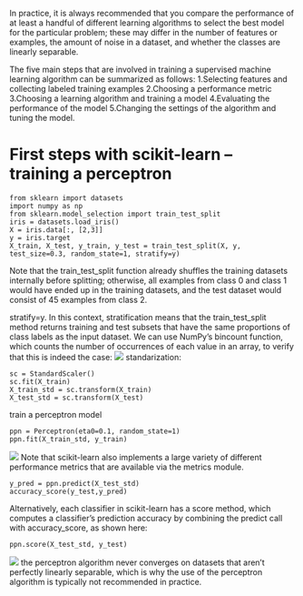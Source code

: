 In practice, it is always recommended that you compare the performance of at least a handful of different learning algorithms to select the best model for the particular problem; these may differ in the number of features or examples, the amount of noise in a dataset, and whether the classes are linearly separable.

The five main steps that are involved in training a supervised machine learning algorithm can be summarized as follows:
1.Selecting features and collecting labeled training examples
2.Choosing a performance metric
3.Choosing a learning algorithm and training a model
4.Evaluating the performance of the model
5.Changing the settings of the algorithm and tuning the model.


# First steps with scikit-learn – training a perceptron
```
from sklearn import datasets
import numpy as np
from sklearn.model_selection import train_test_split
iris = datasets.load_iris()
X = iris.data[:, [2,3]]
y = iris.target
X_train, X_test, y_train, y_test = train_test_split(X, y, test_size=0.3, random_state=1, stratify=y)
```
Note that the train_test_split function already shuffles the training datasets internally before splitting; otherwise, all examples from class 0 and class 1 would have ended up in the training datasets, and the test dataset would consist of 45 examples from class 2.

stratify=y. In this context, stratification means that the train_test_split method returns training and test subsets that have the same proportions of class labels as the input dataset. We can use NumPy’s bincount function, which counts the number of occurrences of each value in an array, to verify that this is indeed the case:
![](https://i.imgur.com/SrVHh04.png)
standarization:
```
sc = StandardScaler()
sc.fit(X_train)
X_train_std = sc.transform(X_train)
X_test_std = sc.transform(X_test)
```

train a perceptron model 
```
ppn = Perceptron(eta0=0.1, random_state=1)
ppn.fit(X_train_std, y_train)
```

![](https://i.imgur.com/hCxgRA5.png)
Note that scikit-learn also implements a large variety of different performance metrics that are available via the metrics module.
```
y_pred = ppn.predict(X_test_std)
accuracy_score(y_test,y_pred)
```
Alternatively, each classifier in scikit-learn has a score method, which computes a classifier’s prediction accuracy by combining the predict call with accuracy_score, as shown here:
```
ppn.score(X_test_std, y_test)
```
![](https://i.imgur.com/LNupk71.png)
the perceptron algorithm never converges on datasets that aren’t perfectly linearly separable, which is why the use of the perceptron algorithm is typically not recommended in practice.
